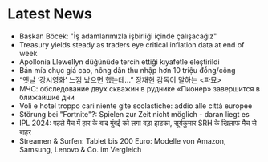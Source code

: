 # Latest News
-  Başkan Böcek: "İş adamlarımızla işbirliği içinde çalışacağız"
-  Treasury yields steady as traders eye critical inflation data at end of week
-  Apollonia Llewellyn düğünüde tercih ettiği kıyafetle eleştirildi
-  Bán mía chục giá cao, nông dân thu nhập hơn 10 triệu đồng/công
-  “옛날 ‘강시영화’ 느낌 났으면 했는데...” 장재현 감독이 말하는 <파묘>
-  МЧС: обследование двух скважин в руднике «Пионер» завершится в ближайшие дни
-  Voli e hotel troppo cari niente gite scolastiche: addio alle città europee
-  Störung bei "Fortnite"?: Spielen zur Zeit nicht möglich - daran liegt es
-  IPL 2024: पहले मैच में हार के बाद मुंबई को लगा बड़ा झटका, सूर्यकुमार SRH के खिलाफ मैच से बाहर
-  Streamen & Surfen: Tablet bis 200 Euro: Modelle von Amazon, Samsung, Lenovo & Co. im Vergleich
